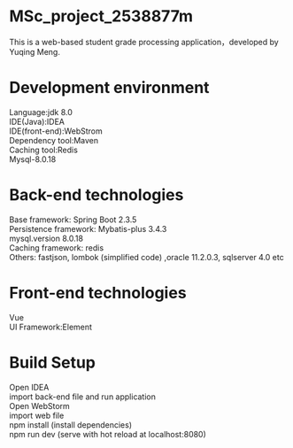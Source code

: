 # MSc_project_2538877m
This is a web-based student grade processing application，developed by Yuqing Meng.
# Development environment
Language:jdk 8.0  
IDE(Java):IDEA  
IDE(front-end):WebStrom  
Dependency tool:Maven  
Caching tool:Redis  
Mysql-8.0.18  
# Back-end technologies
Base framework: Spring Boot 2.3.5  
Persistence framework: Mybatis-plus 3.4.3  
mysql.version 8.0.18  
Caching framework: redis         
Others: fastjson, lombok (simplified code) ,oracle 11.2.0.3, sqlserver 4.0 etc  
# Front-end technologies
Vue   
UI Framework:Element  
# Build Setup
Open IDEA   
import back-end file and run application  
Open WebStorm   
import web file   
npm install (install dependencies)  
npm run dev (serve with hot reload at localhost:8080)  

